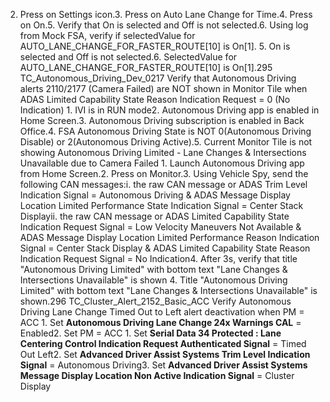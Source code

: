 2. Press on Settings icon.3. Press on Auto Lane Change for Time.4. Press on On.5. Verify that On is selected and Off is not selected.6. Using log from Mock FSA, verify if selectedValue for AUTO_LANE_CHANGE_FOR_FASTER_ROUTE[10] is On[1]. 5. On is selected and Off is not selected.6. SelectedValue for AUTO_LANE_CHANGE_FOR_FASTER_ROUTE[10] is On[1].295 TC_Autonomous_Driving_Dev_0217 Verify that Autonomous Driving alerts 2110/2177 (Camera Failed) are NOT shown in Monitor Tile when ADAS Limited Capability State Reason Indication Request = 0 (No Indication) 1. IVI is in RUN mode2. Autonomous Driving app is enabled in Home Screen.3. Autonomous Driving subscription is enabled in Back Office.4. FSA Autonomous Driving State is NOT 0(Autonomous Driving Disable) or 2(Autonomous Driving Active).5. Current Monitor Tile is not showing Autonomous Driving Limited - Lane Changes & Intersections Unavailable due to Camera Failed 1. Launch Autonomous Driving app from Home Screen.2. Press on Monitor.3. Using Vehicle Spy, send the following CAN messages:i. the raw CAN message or ADAS Trim Level Indication Signal = Autonomous Driving & ADAS Message Display Location Limited Performance State Indication Signal = Center Stack Displayii. the raw CAN message or ADAS Limited Capability State Indication Request Signal = Low Velocity Maneuvers Not Available & ADAS Message Display Location Limited Performance Reason Indication Signal = Center Stack Display & ADAS Limited Capability State Reason Indication Request Signal = No Indication4. After 3s, verify that title "Autonomous Driving Limited" with bottom text "Lane Changes & Intersections Unavailable" is shown 4. Title "Autonomous Driving Limited" with bottom text "Lane Changes & Intersections Unavailable" is shown.296 TC_Cluster_Alert_2152_Basic_ACC Verify Autonomous Driving Lane Change Timed Out to Left alert deactivation when PM = ACC 1. Set **Autonomous Driving Lane Change 24x Warnings CAL** = Enabled2. Set PM = ACC 1. Set **Serial Data 34 Protected : Lane Centering Control Indication Request Authenticated Signal** = Timed Out Left2. Set **Advanced Driver Assist Systems Trim Level Indication Signal** = Autonomous Driving3. Set **Advanced Driver Assist Systems Message Display Location Non Active Indication Signal** = Cluster Display
